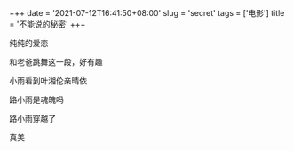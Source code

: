 +++
date = '2021-07-12T16:41:50+08:00'
slug = 'secret'
tags = ['电影']
title = '不能说的秘密'
+++

纯纯的爱恋

和老爸跳舞这一段，好有趣

小雨看到叶湘伦亲晴依

路小雨是魂魄吗

路小雨穿越了

真美
